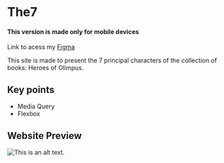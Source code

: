 # The7
#### This version is made only for mobile devices
Link to acess my [Figma](https://www.figma.com/file/VTvWucEQr7e5bFrStNQ59Z/Untitled?type=design&node-id=15%3A2&mode=design&t=CD79LyH17QRoiqCT-1)

This site is made to present the 7 principal characters of the collection of books: Heroes of Olimpus. 

## Key points

* Media Query
* Flexbox

## Website Preview

![This is an alt text.](/image/sample.png "Website Previw.")
